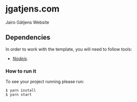 # jgatjens.com

Jairo Gätjens Website

## Dependencies

In order to work with the template, you will need to follow tools:
- [*Nodejs*](https://nodejs.org/en/).
    
### How to run it

To see your project running please run:

    $ yarn install
    $ yarn start
